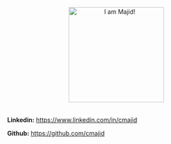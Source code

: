 <div style="text-align:center;margin-bottom:2rem;">
  <img src="https://33333.cdn.cke-cs.com/kSW7V9NHUXugvhoQeFaf/images/f1053f2a70b832a5654832ffa19805b0a313a6ca68e55b65.png" width="220" alt="I am Majid!" />
</div>


**Linkedin:** https://www.linkedin.com/in/cmajid

**Github:** https://github.com/cmajid
